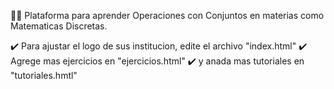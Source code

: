 👨‍💻 Plataforma para aprender Operaciones con Conjuntos en materias como Matematicas Discretas.

✔️ Para ajustar el logo de sus institucion, edite el archivo "index.html"
✔️ Agrege mas ejercicios en "ejercicios.html"
✔️ y anada mas tutoriales en "tutoriales.hmtl"

